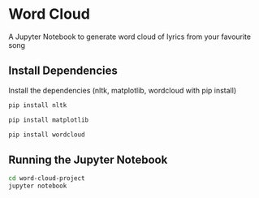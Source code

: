 # Word Cloud
A Jupyter Notebook to generate word cloud of lyrics from your favourite song

## Install Dependencies
Install the dependencies (nltk, matplotlib, wordcloud with pip install)

```sh
pip install nltk
```

```sh
pip install matplotlib
```

```sh
pip install wordcloud
```

## Running the Jupyter Notebook

```sh
cd word-cloud-project
jupyter notebook
```
